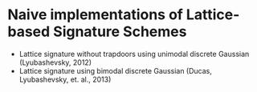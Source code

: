 # Naive implementations of Lattice-based Signature Schemes

 - Lattice signature without trapdoors using unimodal discrete Gaussian (Lyubashevsky, 2012)
 - Lattice signature using bimodal discrete Gaussian (Ducas, Lyubashevsky, et. al., 2013)
